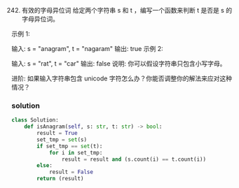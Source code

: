 242. 有效的字母异位词
给定两个字符串 s 和 t ，编写一个函数来判断 t 是否是 s 的字母异位词。

示例 1:

输入: s = "anagram", t = "nagaram"
输出: true
示例 2:

输入: s = "rat", t = "car"
输出: false
说明:
你可以假设字符串只包含小写字母。

进阶:
如果输入字符串包含 unicode 字符怎么办？你能否调整你的解法来应对这种情况？

### solution

```python
class Solution:
    def isAnagram(self, s: str, t: str) -> bool:
        result = True
        set_tmp = set(s)
        if set_tmp == set(t):
            for i in set_tmp:
                result = result and (s.count(i) == t.count(i))
        else:
            result = False
        return (result)
```

